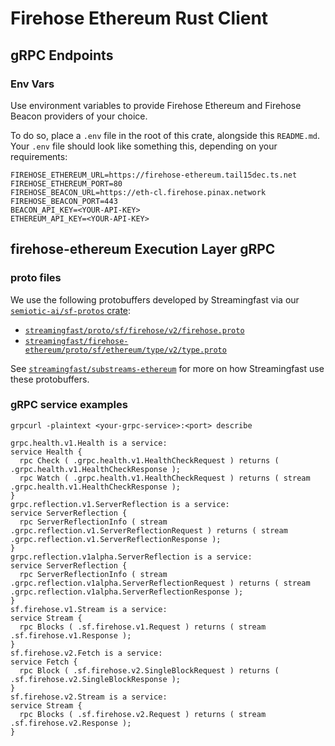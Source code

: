 # Firehose Ethereum Rust Client

## gRPC Endpoints

### Env Vars

Use environment variables to provide Firehose Ethereum and Firehose Beacon providers of
your choice.

To do so, place a `.env` file in the root of this crate, alongside this `README.md`. 
Your `.env` file should look like something this, depending on your requirements:

```shell
FIREHOSE_ETHEREUM_URL=https://firehose-ethereum.tail15dec.ts.net
FIREHOSE_ETHEREUM_PORT=80
FIREHOSE_BEACON_URL=https://eth-cl.firehose.pinax.network
FIREHOSE_BEACON_PORT=443
BEACON_API_KEY=<YOUR-API-KEY>
ETHEREUM_API_KEY=<YOUR-API-KEY>
```

## firehose-ethereum Execution Layer gRPC

### proto files

We use the following protobuffers developed by Streamingfast via our
[`semiotic-ai/sf-protos` crate](https://github.com/semiotic-ai/sf-protos):

- [`streamingfast/proto/sf/firehose/v2/firehose.proto`](https://github.com/streamingfast/proto/blob/develop/sf/firehose/v2/firehose.proto)
- [`streamingfast/firehose-ethereum/proto/sf/ethereum/type/v2/type.proto`](https://github.com/streamingfast/firehose-ethereum/blob/335607aac766f9f3c6946d8b1ad3c8e36ab70930/proto/sf/ethereum/type/v2/type.proto)

See
[`streamingfast/substreams-ethereum`](https://github.com/streamingfast/substreams-ethereum/blob/c925dfa58675c4284884b3fdec9c2b3c4047ce7c/core/src/pb/generated.rs)
for more on how Streamingfast use these protobuffers.

### gRPC service examples

```terminal
grpcurl -plaintext <your-grpc-service>:<port> describe

grpc.health.v1.Health is a service:
service Health {
  rpc Check ( .grpc.health.v1.HealthCheckRequest ) returns ( .grpc.health.v1.HealthCheckResponse );
  rpc Watch ( .grpc.health.v1.HealthCheckRequest ) returns ( stream .grpc.health.v1.HealthCheckResponse );
}
grpc.reflection.v1.ServerReflection is a service:
service ServerReflection {
  rpc ServerReflectionInfo ( stream .grpc.reflection.v1.ServerReflectionRequest ) returns ( stream .grpc.reflection.v1.ServerReflectionResponse );
}
grpc.reflection.v1alpha.ServerReflection is a service:
service ServerReflection {
  rpc ServerReflectionInfo ( stream .grpc.reflection.v1alpha.ServerReflectionRequest ) returns ( stream .grpc.reflection.v1alpha.ServerReflectionResponse );
}
sf.firehose.v1.Stream is a service:
service Stream {
  rpc Blocks ( .sf.firehose.v1.Request ) returns ( stream .sf.firehose.v1.Response );
}
sf.firehose.v2.Fetch is a service:
service Fetch {
  rpc Block ( .sf.firehose.v2.SingleBlockRequest ) returns ( .sf.firehose.v2.SingleBlockResponse );
}
sf.firehose.v2.Stream is a service:
service Stream {
  rpc Blocks ( .sf.firehose.v2.Request ) returns ( stream .sf.firehose.v2.Response );
}
```
